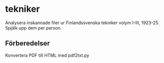 # tekniker
Analysera inskannade filer ur Finlandssvenska tekniker volym I-III, 1923-25. Spjälk upp dem per person.
## Förberedelser
Konvertera PDF till HTML med pdf2txt.py
